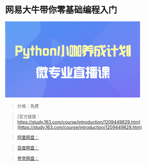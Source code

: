 # 网易大牛带你零基础编程入门

![img](../../../assets/study163/free/ab74c58570b14c2bb3b5efe616936dbe.jpg)

> 价格：免费

> [官方链接：https://study.163.com/course/introduction/1209449829.htm](https://study.163.com/course/introduction/1209449829.htm)

> [阿里网盘：]()

> [百度网盘：]()

> [夸克网盘：]()
